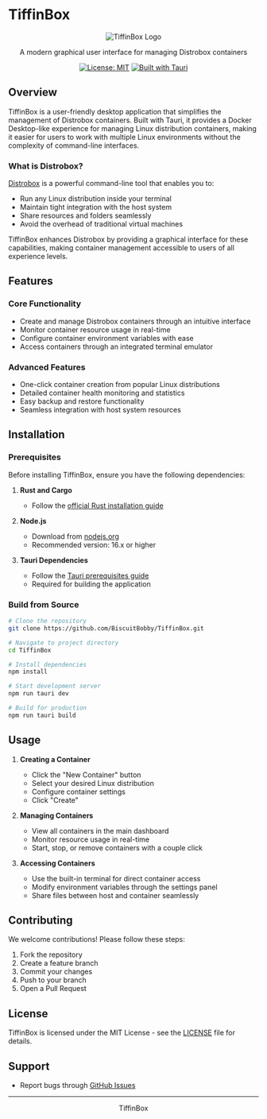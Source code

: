 # TiffinBox

<div align="center">

![TiffinBox Logo](https://github.com/user-attachments/assets/42c43108-02f8-4403-b41c-3a55325ecda9)

A modern graphical user interface for managing Distrobox containers

[![License: MIT](https://img.shields.io/badge/License-MIT-yellow.svg)](https://opensource.org/licenses/MIT)
[![Built with Tauri](https://img.shields.io/badge/Built%20with-Tauri-blue)](https://tauri.app)

</div>

## Overview

TiffinBox is a user-friendly desktop application that simplifies the management of Distrobox containers. Built with Tauri, it provides a Docker Desktop-like experience for managing Linux distribution containers, making it easier for users to work with multiple Linux environments without the complexity of command-line interfaces.

### What is Distrobox?

[Distrobox](https://github.com/89luca89/distrobox) is a powerful command-line tool that enables you to:
- Run any Linux distribution inside your terminal
- Maintain tight integration with the host system
- Share resources and folders seamlessly
- Avoid the overhead of traditional virtual machines

TiffinBox enhances Distrobox by providing a graphical interface for these capabilities, making container management accessible to users of all experience levels.

## Features

### Core Functionality
- Create and manage Distrobox containers through an intuitive interface
- Monitor container resource usage in real-time
- Configure container environment variables with ease
- Access containers through an integrated terminal emulator

### Advanced Features
- One-click container creation from popular Linux distributions
- Detailed container health monitoring and statistics
- Easy backup and restore functionality
- Seamless integration with host system resources

## Installation

### Prerequisites

Before installing TiffinBox, ensure you have the following dependencies:

1. **Rust and Cargo**
   - Follow the [official Rust installation guide](https://doc.rust-lang.org/cargo/getting-started/installation.html)

2. **Node.js**
   - Download from [nodejs.org](https://nodejs.org)
   - Recommended version: 16.x or higher

3. **Tauri Dependencies**
   - Follow the [Tauri prerequisites guide](https://v2.tauri.app/start/prerequisites/#rust)
   - Required for building the application

### Build from Source

```bash
# Clone the repository
git clone https://github.com/BiscuitBobby/TiffinBox.git

# Navigate to project directory
cd TiffinBox

# Install dependencies
npm install

# Start development server
npm run tauri dev

# Build for production
npm run tauri build
```

## Usage

1. **Creating a Container**
   - Click the "New Container" button
   - Select your desired Linux distribution
   - Configure container settings
   - Click "Create"

2. **Managing Containers**
   - View all containers in the main dashboard
   - Monitor resource usage in real-time
   - Start, stop, or remove containers with a couple click

3. **Accessing Containers**
   - Use the built-in terminal for direct container access
   - Modify environment variables through the settings panel
   - Share files between host and container seamlessly

## Contributing

We welcome contributions! Please follow these steps:

1. Fork the repository
2. Create a feature branch
3. Commit your changes
4. Push to your branch
5. Open a Pull Request

## License

TiffinBox is licensed under the MIT License - see the [LICENSE](LICENSE) file for details.

## Support

- Report bugs through [GitHub Issues](https://github.com/BiscuitBobby/TiffinBox/issues)

---

<div align="center">
TiffinBox
</div>

